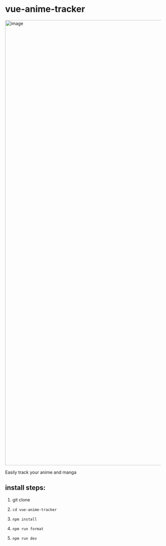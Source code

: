 # vue-anime-tracker

<img width="1440" alt="image" src="https://github.com/user-attachments/assets/826000e8-45c6-4ca5-ad9f-b6709b524cc0" />

Easily track your anime and manga

## install steps:

1. git clone

3. `cd vue-anime-tracker`

5. `npm install`

7. `npm run format`

9. `npm run dev`
